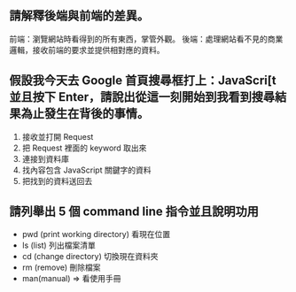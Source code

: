 ## 請解釋後端與前端的差異。

前端：瀏覽網站時看得到的所有東西，掌管外觀。
後端：處理網站看不見的商業邏輯，接收前端的要求並提供相對應的資料。


## 假設我今天去 Google 首頁搜尋框打上：JavaScri[t 並且按下 Enter，請說出從這一刻開始到我看到搜尋結果為止發生在背後的事情。

1. 接收並打開 Request
2. 把 Request 裡面的 keyword 取出來
3. 連接到資料庫
4. 找內容包含 JavaScript 關鍵字的資料
5. 把找到的資料送回去



## 請列舉出 5 個 command line 指令並且說明功用

- pwd (print working directory) 看現在位置
- ls (list) 列出檔案清單
- cd (change directory) 切換現在資料夾
- rm (remove) 刪除檔案
- man(manual) => 看使用手冊